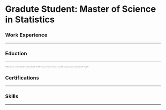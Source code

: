 # Gradute Student: Master of Science in Statistics

### Work Experience
---------

### Eduction
---------
<span style="font-size:0.2em;">
* McMaster University - Hamilton, Canada
  - M.Sc. in Statistics (Sep 2023 - Dec 2024)
* University of Peradeniy -  Peradeniya, Sri Lanka
  - B.Sc. in Statistics and Operations Research (Dec 2017 - Aug 2022)</span>

### Certifications
---------

### Skills
---------
